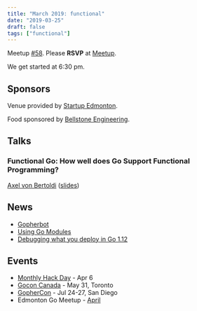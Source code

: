 ```yaml
---
title: "March 2019: functional"
date: "2019-03-25"
draft: false
tags: ["functional"]
---
```

Meetup [#58](https://github.com/edmontongo/presentations/issues/97). Please **RSVP** at [Meetup](https://www.meetup.com/startupedmonton/events/bclwwpyzfbhc/).

We get started at 6:30 pm.

## Sponsors

Venue provided by [Startup Edmonton](https://www.startupedmonton.com/).

Food sponsored by [Bellstone Engineering](https://bellstone.ca/).

## Talks

### Functional Go: How well does Go Support Functional Programming?

[Axel von Bertoldi](https://github.com/bertoldia) ([slides](https://talks.godoc.org/github.com/edmontongo/presentations/2019-03/functional-go/functional-go.slide#1))

## News

- [Gopherbot](https://gopherbot.com/)
- [Using Go Modules](https://blog.golang.org/using-go-modules)
- [Debugging what you deploy in Go 1.12](https://blog.golang.org/debugging-what-you-deploy)

## Events

- [Monthly Hack Day](https://www.meetup.com/startupedmonton/events/rrntrqyzgbjb/) - Apr 6
- [Gocon Canada](https://gocon.ca/) - May 31, Toronto
- [GopherCon](https://www.gophercon.com/) - Jul 24-27, San Diego
- Edmonton Go Meetup - [April](/meetup/2019-04/)

